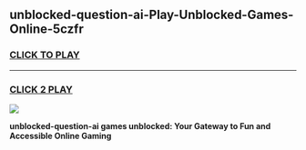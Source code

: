 
## unblocked-question-ai-Play-Unblocked-Games-Online-5czfr
<h3>
<a href="https://premium76.site?title=unblocked-question-ai&ref=25A">CLICK TO PLAY</a></h3>
<hr>

<h3>
<a href="https://premium76.site?title=unblocked-question-ai&ref=25A">CLICK 2 PLAY</a>
  
</h3>

<a href="https://premium76.site?title=unblocked-question-ai&ref=25A"><img src="https://clearcache.store/games.png"></a>


**unblocked-question-ai games unblocked: Your Gateway to Fun and Accessible Online Gaming**
